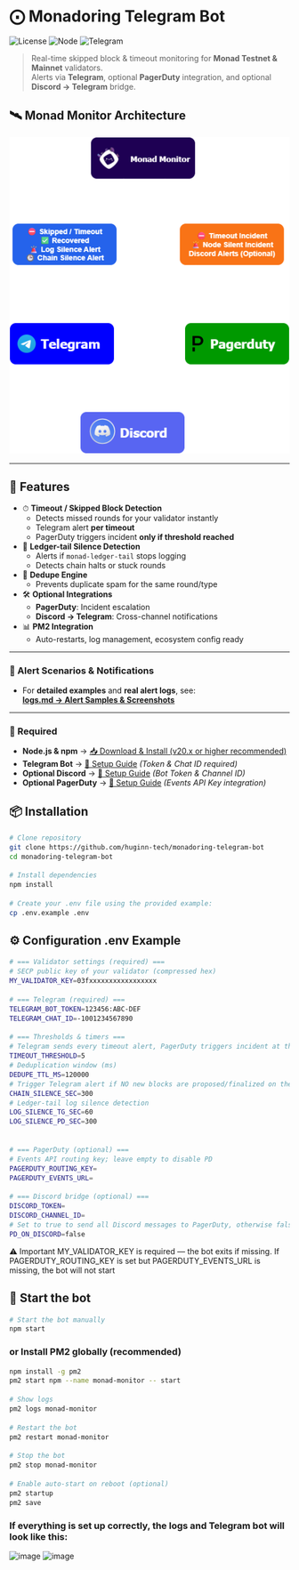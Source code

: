 # ⨀ Monadoring Telegram Bot  
![License](https://img.shields.io/badge/license-MIT-green?style=flat&logo=opensourceinitiative)
![Node](https://img.shields.io/badge/node-%3E%3D%2020.x-blue?style=flat&logo=node.js)
![Telegram](https://img.shields.io/badge/alerts-Telegram-blue?style=flat&logo=telegram)

> Real-time skipped block & timeout monitoring for **Monad Testnet & Mainnet** validators.  
> Alerts via **Telegram**, optional **PagerDuty** integration, and optional **Discord → Telegram** bridge.

## 🛰️ Monad Monitor Architecture 

![Monad Monitor Architecture](assets/diagram.png)

---

## 📌 Features  
- ⏱ **Timeout / Skipped Block Detection**  
  - Detects missed rounds for your validator instantly  
  - Telegram alert **per timeout**  
  - PagerDuty triggers incident **only if threshold reached**  
- 🛑 **Ledger-tail Silence Detection**  
  - Alerts if `monad-ledger-tail` stops logging  
  - Detects chain halts or stuck rounds  
- 🧠 **Dedupe Engine**  
  - Prevents duplicate spam for the same round/type  
- 🛠 **Optional Integrations**  
  - **PagerDuty**: Incident escalation  
  - **Discord → Telegram**: Cross-channel notifications  
- 📊 **PM2 Integration**  
  - Auto-restarts, log management, ecosystem config ready  

---

### 📡 Alert Scenarios & Notifications
- For **detailed examples** and **real alert logs**, see:  
[**logs.md → Alert Samples & Screenshots**](./docs/logs.md)

---

### 📌 Required 
- **Node.js & npm** → [📥 Download & Install (v20.x or higher recommended)](https://nodejs.org/en/download)
- **Telegram Bot** → [📄 Setup Guide](./docs/telegram.md) *(Token & Chat ID required)*  
- **Optional Discord** → [📄 Setup Guide](./docs/discord.md) *(Bot Token & Channel ID)*  
- **Optional PagerDuty** → [📄 Setup Guide](./docs/pagerduty.md) *(Events API Key integration)*

## 📦 Installation  

```bash
# Clone repository
git clone https://github.com/huginn-tech/monadoring-telegram-bot
cd monadoring-telegram-bot

# Install dependencies
npm install

# Create your .env file using the provided example:
cp .env.example .env
```

## ⚙️ Configuration .env Example
```bash
# === Validator settings (required) ===
# SECP public key of your validator (compressed hex)
MY_VALIDATOR_KEY=03fxxxxxxxxxxxxxxxxx

# === Telegram (required) ===
TELEGRAM_BOT_TOKEN=123456:ABC-DEF
TELEGRAM_CHAT_ID=-1001234567890

# === Thresholds & timers ===
# Telegram sends every timeout alert, PagerDuty triggers incident at threshold
TIMEOUT_THRESHOLD=5
# Deduplication window (ms)
DEDUPE_TTL_MS=120000
# Trigger Telegram alert if NO new blocks are proposed/finalized on the entire chain within X seconds.
CHAIN_SILENCE_SEC=300
# Ledger-tail log silence detection
LOG_SILENCE_TG_SEC=60
LOG_SILENCE_PD_SEC=300


# === PagerDuty (optional) ===
# Events API routing key; leave empty to disable PD
PAGERDUTY_ROUTING_KEY=
PAGERDUTY_EVENTS_URL=

# === Discord bridge (optional) ===
DISCORD_TOKEN=
DISCORD_CHANNEL_ID=
# Set to true to send all Discord messages to PagerDuty, otherwise false
PD_ON_DISCORD=false

```
⚠️ Important
MY_VALIDATOR_KEY is required — the bot exits if missing.
If PAGERDUTY_ROUTING_KEY is set but PAGERDUTY_EVENTS_URL is missing, the bot will not start

## 🚀 Start the bot
```bash
# Start the bot manually
npm start
```

### or Install PM2 globally (recommended)
```bash
npm install -g pm2
pm2 start npm --name monad-monitor -- start

# Show logs
pm2 logs monad-monitor

# Restart the bot
pm2 restart monad-monitor

# Stop the bot
pm2 stop monad-monitor

# Enable auto-start on reboot (optional)
pm2 startup
pm2 save
```
### If everything is set up correctly, the logs and Telegram bot will look like this:

<img width="1071" height="384" alt="image" src="https://github.com/user-attachments/assets/d8c4c1e5-1bac-488e-8efe-b9f343c37db8" />
<img width="348" height="144" alt="image" src="https://github.com/user-attachments/assets/938e176a-7ffc-4321-86ab-ea47656c6fc9" />


